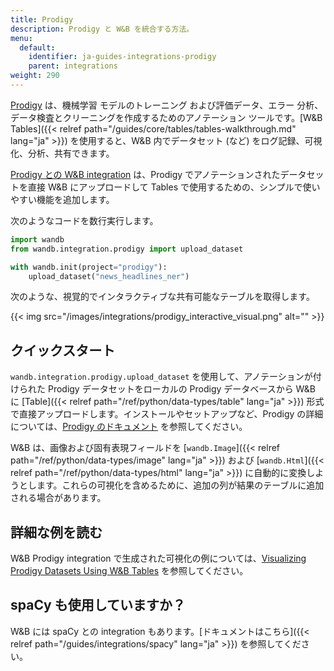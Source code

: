 ```yaml
---
title: Prodigy
description: Prodigy と W&B を統合する方法。
menu:
  default:
    identifier: ja-guides-integrations-prodigy
    parent: integrations
weight: 290
---
```


[Prodigy](https://prodi.gy/) は、機械学習 モデルのトレーニング および評価データ、エラー 分析、データ検査とクリーニングを作成するためのアノテーション ツールです。[W&B Tables]({{< relref path="/guides/core/tables/tables-walkthrough.md" lang="ja" >}}) を使用すると、W&B 内でデータセット (など) をログ記録、可視化、分析、共有できます。

[Prodigy との W&B integration](https://github.com/wandb/wandb/blob/master/wandb/integration/prodigy/prodigy.py) は、Prodigy でアノテーションされたデータセットを直接 W&B にアップロードして Tables で使用するための、シンプルで使いやすい機能を追加します。

次のようなコードを数行実行します。

```python
import wandb
from wandb.integration.prodigy import upload_dataset

with wandb.init(project="prodigy"):
    upload_dataset("news_headlines_ner")
```

次のような、視覚的でインタラクティブな共有可能なテーブルを取得します。

{{< img src="/images/integrations/prodigy_interactive_visual.png" alt="" >}}

## クイックスタート

`wandb.integration.prodigy.upload_dataset` を使用して、アノテーションが付けられた Prodigy データセットをローカルの Prodigy データベースから W&B に [Table]({{< relref path="/ref/python/data-types/table" lang="ja" >}}) 形式で直接アップロードします。インストールやセットアップなど、Prodigy の詳細については、[Prodigy のドキュメント](https://prodi.gy/docs/) を参照してください。

W&B は、画像および固有表現フィールドを [`wandb.Image`]({{< relref path="/ref/python/data-types/image" lang="ja" >}}) および [`wandb.Html`]({{< relref path="/ref/python/data-types/html" lang="ja" >}}) に自動的に変換しようとします。これらの可視化を含めるために、追加の列が結果のテーブルに追加される場合があります。

## 詳細な例を読む

W&B Prodigy integration で生成された可視化の例については、[Visualizing Prodigy Datasets Using W&B Tables](https://wandb.ai/kshen/prodigy/reports/Visualizing-Prodigy-Datasets-Using-W-B-Tables--Vmlldzo5NDE2MTc) を参照してください。

## spaCy も使用していますか？

W&B には spaCy との integration もあります。[ドキュメントはこちら]({{< relref path="/guides/integrations/spacy" lang="ja" >}}) を参照してください。
